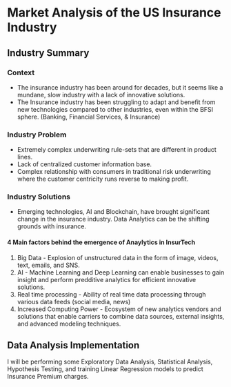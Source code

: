 # Market Analysis of the US Insurance Industry 

## Industry Summary

### Context
- The insurance industry has been around for decades, but it seems like a mundane, slow industry with a lack of innovative solutions. 
- The Insurance industry has been struggling to adapt and benefit from new technologies compared to other industries, even within the BFSI sphere. (Banking, Financial Services, & Insurance)

### Industry Problem 
- Extremely complex underwriting rule-sets that are different in product lines. 
- Lack of centralized customer information base.
- Complex relationship with consumers in traditional risk underwriting where the customer centricity runs reverse to making profit.

### Industry Solutions 
- Emerging technologies, AI and Blockchain, have brought significant change in the insurance industry.  Data Analytics can be the shifting grounds with insurance. 

#### 4 Main factors behind the emergence of Anaylytics in InsurTech
1. Big Data - Explosion of unstructured data in the form of image, videos, text, emails, and SNS.
2. AI - Machine Learning and Deep Learning  can enable businesses to gain insight and perform predditive analytics for efficient innovative solutions. 
3. Real time processing - Ability of real time data processing through various data feeds (social media, news)
4. Increased Computing Power - Ecosystem of new analytics vendors and solutions that enable carriers to combine data sources, external insights, and advanced modeling techniques.  

## Data Analysis Implementation 
I will be performing some Exploratory Data Analysis, Statistical Analysis, Hypothesis Testing, and training Linear Regression models to predict Insurance Premium charges. 


